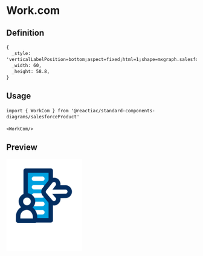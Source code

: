 # Work.com

## Definition

```
{
  _style: 'verticalLabelPosition=bottom;aspect=fixed;html=1;shape=mxgraph.salesforce.work_com;',
  _width: 60,
  _height: 58.8,
}
```

## Usage

```
import { WorkCom } from '@reactiac/standard-components-diagrams/salesforceProduct'

<WorkCom/>
```

## Preview

<img src="./work-com.png" width="200"/>
